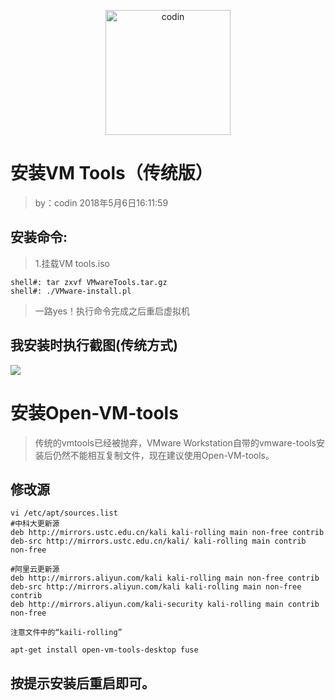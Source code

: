 <p align="center">
  <a  href="https://wpa.qq.com/msgrd?v=3&uin=2420498526&site=qq&menu=yes" target="_blank" >
   <img alt="codin"  height="200" width="200"src="https://q.qlogo.cn/headimg_dl?dst_uin=2420498526&spec=640&img_type=jpg" >
  </a>
</p>

安装VM Tools（传统版）
===========
>by：codin
>2018年5月6日16:11:59

安装命令:
---------
>1.挂载VM tools.iso

```
shell#: tar zxvf VMwareTools.tar.gz
shell#: ./VMware-install.pl
```
>一路yes！执行命令完成之后重启虚拟机

我安装时执行截图(传统方式)
--------------
![](https://github.com/coding1618/Kali-Linux-Demo/blob/master/img/2018-05-06_173349.png?raw=true'VMtools安装')


安装Open-VM-tools
=================
>传统的vmtools已经被抛弃，VMware Workstation自带的vmware-tools安装后仍然不能相互复制文件，现在建议使用Open-VM-tools。

修改源
------
```shell
vi /etc/apt/sources.list
#中科大更新源
deb http://mirrors.ustc.edu.cn/kali kali-rolling main non-free contrib
deb-src http://mirrors.ustc.edu.cn/kali/ kali-rolling main contrib non-free

#阿里云更新源
deb http://mirrors.aliyun.com/kali kali-rolling main non-free contrib 
deb-src http://mirrors.aliyun.com/kali kali-rolling main non-free contrib 
deb http://mirrors.aliyun.com/kali-security kali-rolling main contrib non-free

注意文件中的“kaili-rolling”

apt-get install open-vm-tools-desktop fuse

```
按提示安装后重启即可。
---------------------
